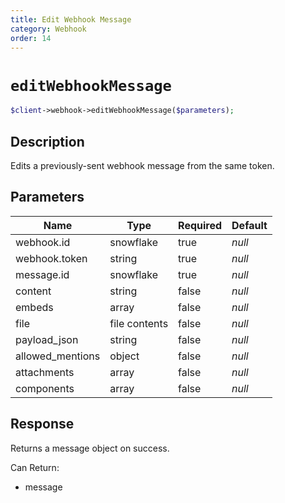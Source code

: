 ```yaml
---
title: Edit Webhook Message
category: Webhook
order: 14
---
```


# `editWebhookMessage`

```php
$client->webhook->editWebhookMessage($parameters);
```

## Description

Edits a previously-sent webhook message from the same token.

## Parameters


Name | Type | Required | Default
--- | --- | --- | ---
webhook.id | snowflake | true | *null*
webhook.token | string | true | *null*
message.id | snowflake | true | *null*
content | string | false | *null*
embeds | array | false | *null*
file | file contents | false | *null*
payload_json | string | false | *null*
allowed_mentions | object | false | *null*
attachments | array | false | *null*
components | array | false | *null*

## Response

Returns a message object on success.

Can Return:

* message
